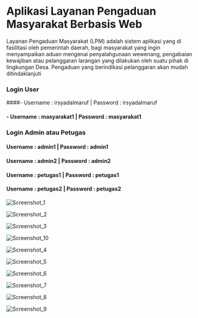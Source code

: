 # Aplikasi Layanan Pengaduan Masyarakat Berbasis Web

Layanan Pengaduan Masyarakat (LPM) adalah sistem aplikasi yang di fasilitasi oleh pemerintah daerah, bagi masyarakat yang ingin menyampaikan aduan mengenai penyalahgunaan wewenang, pengabaian kewajiban atau pelanggaran larangan yang dilakukan oleh suatu pihak di lingkungan Desa. Pengaduan yang berindikasi pelanggaran akan mudah ditindaklanjuti

### Login User
####- Username : irsyadalmaruf | Password : irsyadalmaruf
#### - Username : masyarakat1 | Password : masyarakat1

### Login Admin atau Petugas
#### Username : admin1 | Password : admin1
#### Username : admin2 | Password : admin2
#### Username : petugas1 | Password : petugas1
#### Username : petugas2 | Password : petugas2

![Screenshot_1](https://github.com/irsyadalmaruf/Aplikasi-Layanan-Pengaduan-Masyarakat/assets/90688619/b00b4300-f858-4717-9de2-8fcbf48be06f)

![Screenshot_2](https://github.com/irsyadalmaruf/Aplikasi-Layanan-Pengaduan-Masyarakat/assets/90688619/b7e86821-2165-4023-ad40-15ab311b30ec)

![Screenshot_3](https://github.com/irsyadalmaruf/Aplikasi-Layanan-Pengaduan-Masyarakat/assets/90688619/73d13e8b-fd21-456f-8cdf-aafae76d314b)

![Screenshot_10](https://github.com/irsyadalmaruf/Aplikasi-Layanan-Pengaduan-Masyarakat/assets/90688619/b2ba39cd-448e-4b66-86a6-360902e62b91)

![Screenshot_4](https://github.com/irsyadalmaruf/Aplikasi-Layanan-Pengaduan-Masyarakat/assets/90688619/388c05d3-6695-4511-bdea-39d991cca2e5)

![Screenshot_5](https://github.com/irsyadalmaruf/Aplikasi-Layanan-Pengaduan-Masyarakat/assets/90688619/39879af3-1794-4206-9219-3f4169ce869b)

![Screenshot_6](https://github.com/irsyadalmaruf/Aplikasi-Layanan-Pengaduan-Masyarakat/assets/90688619/cf47a2c9-b33e-450f-84ef-26c2782e49a8)

![Screenshot_7](https://github.com/irsyadalmaruf/Aplikasi-Layanan-Pengaduan-Masyarakat/assets/90688619/ef3af2a4-24e7-4910-bd35-5e1d8bee570f)

![Screenshot_8](https://github.com/irsyadalmaruf/Aplikasi-Layanan-Pengaduan-Masyarakat/assets/90688619/a5170cae-98eb-49b9-8d06-bca71d37d0a5)

![Screenshot_9](https://github.com/irsyadalmaruf/Aplikasi-Layanan-Pengaduan-Masyarakat/assets/90688619/fd13cc1d-49af-4d66-ab89-0336f948d423)
